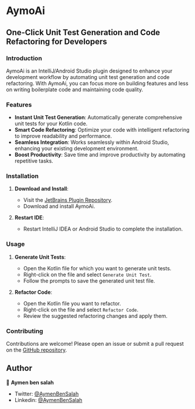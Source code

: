# AymoAi

## One-Click Unit Test Generation and Code Refactoring for  Developers

### Introduction

AymoAi is an IntelliJ/Android Studio plugin designed to enhance your development workflow by automating unit test generation and code refactoring. With AymoAi, you can focus more on building features and less on writing boilerplate code and maintaining code quality.

### Features

- **Instant Unit Test Generation**: Automatically generate comprehensive unit tests for your Kotlin code.
- **Smart Code Refactoring**: Optimize your code with intelligent refactoring to improve readability and performance.
- **Seamless Integration**: Works seamlessly within Android Studio, enhancing your existing development environment.
- **Boost Productivity**: Save time and improve productivity by automating repetitive tasks.

### Installation

1. **Download and Install**:
   - Visit the [JetBrains Plugin Repository](https://plugins.jetbrains.com/plugin/24815-aymoai?noRedirect=true).
   - Download and install AymoAi.

2. **Restart IDE**:
   - Restart IntelliJ IDEA or Android Studio to complete the installation.

### Usage

1. **Generate Unit Tests**:
   - Open the Kotlin file for which you want to generate unit tests.
   - Right-click on the file and select `Generate Unit Test`.
   - Follow the prompts to save the generated unit test file.

2. **Refactor Code**:
   - Open the Kotlin file you want to refactor.
   - Right-click on the file and select `Refactor Code`.
   - Review the suggested refactoring changes and apply them.



### Contributing

Contributions are welcome! Please open an issue or submit a pull request on the [GitHub repository](https://github.com/aymenbs2/AymoAi).


## Author

👤 **Aymen ben salah**

- Twitter: [@AymenBenSalah](https://twitter.com/Aymenbe49803679)
- Linkedin: [@AymenBenSalah](https://www.linkedin.com/in/aymen-ben-salah-b60b5a153/)

